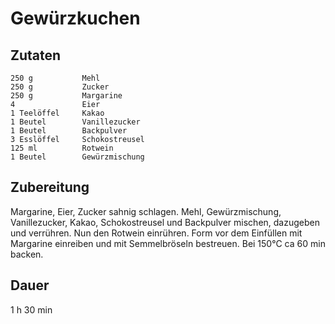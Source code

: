 # Gewürzkuchen

## Zutaten
	250 g			Mehl
	250 g       	Zucker
	250 g       	Margarine
	4           	Eier
	1 Teelöffel    	Kakao
	1 Beutel    	Vanillezucker
	1 Beutel    	Backpulver
	3 Esslöffel    	Schokostreusel
	125 ml      	Rotwein
	1 Beutel    	Gewürzmischung

## Zubereitung
Margarine, Eier, Zucker sahnig schlagen. Mehl, Gewürzmischung, Vanillezucker, Kakao, Schokostreusel und Backpulver mischen, dazugeben und verrühren. Nun den Rotwein einrühren. Form vor dem Einfüllen mit Margarine einreiben und mit Semmelbröseln bestreuen. Bei 150°C ca 60 min backen.

## Dauer
1 h 30 min